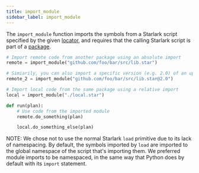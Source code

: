 ```yaml
---
title: import_module
sidebar_label: import_module
---
```


The `import_module` function imports the symbols from a Starlark script specified by the given [locator][locators-reference], and requires that the calling Starlark script is part of a [package][packages-reference].

```python
# Import remote code from another package using an absolute import
remote = import_module("github.com/foo/bar/src/lib.star")

# Simiarily, you can also import a specific version (e.g. 2.0) of an upstream package using an absolute import
remote_2 = import_module("github.com/foo/bar/src/lib.star@2.0")

# Import local code from the same package using a relative import
local = import_module("./local.star")

def run(plan):
    # Use code from the imported module
    remote.do_something(plan)

    local.do_something_else(plan)
```

NOTE: We chose not to use the normal Starlark `load` primitive due to its lack of namespacing. By default, the symbols imported by `load` are imported to the global namespace of the script that's importing them. We preferred module imports to be namespaced, in the same way that Python does by default with its `import` statement.


<!--------------- ONLY LINKS BELOW THIS POINT ---------------------->
[packages-reference]: ../../advanced-concepts/packages.md
[locators-reference]: ../../advanced-concepts/locators.md
